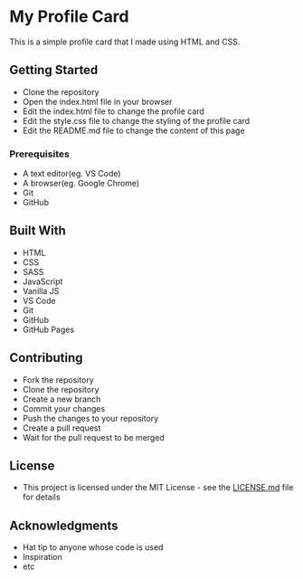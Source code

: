 # My Profile Card 

This is a simple profile card that I made using HTML and CSS.

## Getting Started

- Clone the repository
- Open the index.html file in your browser
- Edit the index.html file to change the profile card
- Edit the style.css file to change the styling of the profile card
- Edit the README.md file to change the content of this page

### Prerequisites

- A text editor(eg. VS Code)
- A browser(eg. Google Chrome)
- Git
- GitHub


## Built With

- HTML
- CSS
- SASS
- JavaScript
- Vanilla JS
- VS Code
- Git
- GitHub
- GitHub Pages

## Contributing

- Fork the repository
- Clone the repository
- Create a new branch
- Commit your changes
- Push the changes to your repository
- Create a pull request
- Wait for the pull request to be merged



## License

- This project is licensed under the MIT License - see the [LICENSE.md](LICENSE.md) file for details

## Acknowledgments

  - Hat tip to anyone whose code is used
  - Inspiration
  - etc

